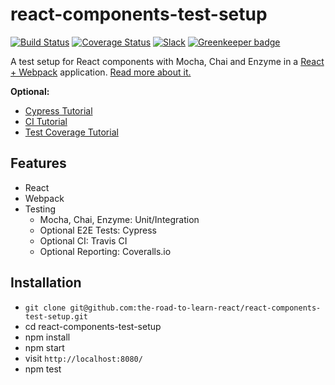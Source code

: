 # react-components-test-setup

[![Build Status](https://travis-ci.org/rwieruch/react-components-test-setup.svg?branch=master)](https://travis-ci.org/rwieruch/react-components-test-setup) [![Coverage Status](https://coveralls.io/repos/github/rwieruch/react-components-test-setup/badge.svg?branch=master)](https://coveralls.io/github/rwieruch/react-components-test-setup?branch=master) [![Slack](https://slack-the-road-to-learn-react.wieruch.com/badge.svg)](https://slack-the-road-to-learn-react.wieruch.com/) [![Greenkeeper badge](https://badges.greenkeeper.io/rwieruch/react-components-test-setup.svg)](https://greenkeeper.io/)

A test setup for React components with Mocha, Chai and Enzyme in a [React + Webpack](https://github.com/the-road-to-learn-react/minimal-react-webpack-babel-setup) application. [Read more about it.](https://www.robinwieruch.de/react-testing-mocha-chai-enzyme-sinon/)

**Optional:**

* [Cypress Tutorial](https://www.robinwieruch.de/react-testing-cypress/)
* [CI Tutorial](https://www.robinwieruch.de/javascript-continuous-integration/)
* [Test Coverage Tutorial](https://www.robinwieruch.de/javascript-test-coverage/)

## Features

- React
- Webpack
- Testing
  - Mocha, Chai, Enzyme: Unit/Integration
  - Optional E2E Tests: Cypress
  - Optional CI: Travis CI
  - Optional Reporting: Coveralls.io

## Installation

- `git clone git@github.com:the-road-to-learn-react/react-components-test-setup.git`
- cd react-components-test-setup
- npm install
- npm start
- visit `http://localhost:8080/`
- npm test

